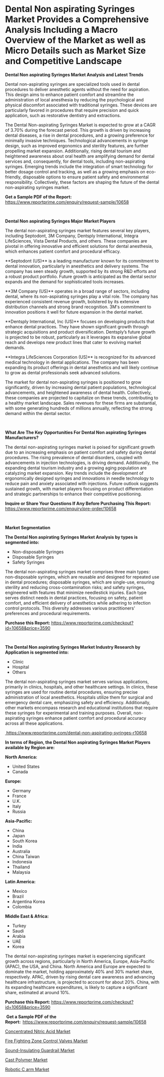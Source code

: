 <p><h1>Dental Non aspirating Syringes Market Provides a Comprehensive Analysis Including a Macro Overview of the Market as well as Micro Details such as Market Size and Competitive Landscape</h1></p><p><strong>Dental Non aspirating Syringes Market Analysis and Latest Trends</strong></p>
<p><p>Dental non-aspirating syringes are specialized tools used in dental procedures to deliver anesthetic agents without the need for aspiration. This design aims to enhance patient comfort and streamline the administration of local anesthesia by reducing the psychological and physical discomfort associated with traditional syringes. These devices are particularly favored in procedures that require precision and quick application, such as restorative dentistry and extractions.</p><p>The Dental Non-aspirating Syringes Market is expected to grow at a CAGR of 3.70% during the forecast period. This growth is driven by increasing dental diseases, a rise in dental procedures, and a growing preference for minimally invasive techniques. Technological advancements in syringe design, such as improved ergonomics and sterility features, are further propelling market expansion. Additionally, rising dental tourism and heightened awareness about oral health are amplifying demand for dental services and, consequently, for dental tools, including non-aspirating syringes. Emerging trends include the integration of smart technology for better dosage control and tracking, as well as a growing emphasis on eco-friendly, disposable options to ensure patient safety and environmental responsibility. Collectively, these factors are shaping the future of the dental non-aspirating syringes market.</p></p>
<p><strong>Get a Sample PDF of the Report:&nbsp;</strong> <a href="https://www.reportprime.com/enquiry/request-sample/10658">https://www.reportprime.com/enquiry/request-sample/10658</a></p>
<p>&nbsp;</p>
<p><strong>Dental Non aspirating Syringes Major Market Players</strong></p>
<p><p>The dental non-aspirating syringes market features several key players, including Septodont, 3M Company, Dentsply International, Integra LifeSciences, Vista Dental Products, and others. These companies are pivotal in offering innovative and efficient solutions for dental anesthesia, which enhances patient comfort and procedural efficacy.</p><p>**Septodont (US)** is a leading manufacturer known for its commitment to dental innovation, particularly in anesthetics and delivery systems. The company has seen steady growth, supported by its strong R&D efforts and a robust product portfolio. Future growth is anticipated as the dental sector expands and the demand for sophisticated tools increases.</p><p>**3M Company (US)** operates in a broad range of sectors, including dental, where its non-aspirating syringes play a vital role. The company has experienced consistent revenue growth, bolstered by its extensive distribution channels and strong brand recognition. 3M's commitment to innovation positions it well for future expansion in the dental market.</p><p>**Dentsply International, Inc (US)** focuses on developing products that enhance dental practices. They have shown significant growth through strategic acquisitions and product diversification. Dentsply’s future growth is projected to be robust, particularly as it leverages its expansive global reach and develops new product lines that cater to evolving market demands.</p><p>**Integra LifeSciences Corporation (US)** is recognized for its advanced medical technology in dental applications. The company has been expanding its product offerings in dental anesthetics and will likely continue to grow as dental professionals seek advanced solutions.</p><p>The market for dental non-aspirating syringes is positioned to grow significantly, driven by increasing dental patient populations, technological advancements, and heightened awareness of dental health. Collectively, these companies are projected to capitalize on these trends, contributing to a healthy market landscape. Sales revenues for these firms are substantial, with some generating hundreds of millions annually, reflecting the strong demand within the dental sector.</p></p>
<p>&nbsp;</p>
<p><strong>What Are The Key Opportunities For Dental Non aspirating Syringes Manufacturers?</strong></p>
<p><p>The dental non-aspirating syringes market is poised for significant growth due to an increasing emphasis on patient comfort and safety during dental procedures. The rising prevalence of dental disorders, coupled with advancements in injection technologies, is driving demand. Additionally, the expanding dental tourism industry and a growing aging population are catalyzing market expansion. Key trends include the development of ergonomically designed syringes and innovations in needle technology to reduce pain and anxiety associated with injections. Future outlook suggests sustained growth, with market players focusing on product differentiation and strategic partnerships to enhance their competitive positioning.</p></p>
<p><strong>Inquire or Share Your Questions If Any Before Purchasing This Report:</strong> <a href="https://www.reportprime.com/enquiry/pre-order/10658">https://www.reportprime.com/enquiry/pre-order/10658</a></p>
<p>&nbsp;</p>
<p><strong>Market Segmentation</strong></p>
<p><strong>The Dental Non aspirating Syringes Market Analysis by types is segmented into:</strong></p>
<p><ul><li>Non-disposable Syringes</li><li>Disposable Syringes</li><li>Safety Syringes</li></ul></p>
<p><p>The dental non-aspirating syringes market comprises three main types: non-disposable syringes, which are reusable and designed for repeated use in dental procedures; disposable syringes, which are single-use, ensuring sterility and reducing cross-contamination risks; and safety syringes, engineered with features that minimize needlestick injuries. Each type serves distinct needs in dental practices, focusing on safety, patient comfort, and efficient delivery of anesthetics while adhering to infection control protocols. This diversity addresses various practitioners' preferences and procedural requirements.</p></p>
<p><strong>Purchase this Report:&nbsp;</strong><a href="https://www.reportprime.com/checkout?id=10658&price=3590">https://www.reportprime.com/checkout?id=10658&price=3590</a></p>
<p>&nbsp;</p>
<p><strong>The Dental Non aspirating Syringes Market Industry Research by Application is segmented into:</strong></p>
<p><ul><li>Clinic</li><li>Hospital</li><li>Others</li></ul></p>
<p><p>The dental non-aspirating syringes market serves various applications, primarily in clinics, hospitals, and other healthcare settings. In clinics, these syringes are used for routine dental procedures, ensuring precise administration of local anesthetics. Hospitals utilize them for surgical and emergency dental care, emphasizing safety and efficiency. Additionally, other markets encompass research and educational institutions that require these syringes for experimental and training purposes. Overall, non-aspirating syringes enhance patient comfort and procedural accuracy across all these applications.</p></p>
<p><a href="https://www.reportprime.com/dental-non-aspirating-syringes-r10658">&nbsp;https://www.reportprime.com/dental-non-aspirating-syringes-r10658</a></p>
<p><strong>In terms of Region, the Dental Non aspirating Syringes Market Players available by Region are:</strong></p>
<p>
    <p> <strong> North America: </strong>
        <ul>
            <li>United States</li>
            <li>Canada</li>
        </ul>
        </p> 
    <p> <strong> Europe: </strong>
        <ul>
            <li>Germany</li>
            <li>France</li>
            <li>U.K.</li>
            <li>Italy</li>
            <li>Russia</li>
        </ul>
        </p> 
    <p> <strong> Asia-Pacific: </strong>
        <ul>
            <li>China</li>
            <li>Japan</li>
            <li>South Korea</li>
            <li>India</li>
            <li>Australia</li>
            <li>China Taiwan</li>
            <li>Indonesia</li>
            <li>Thailand</li>
            <li>Malaysia</li>
        </ul>
        </p> 
    <p> <strong> Latin America: </strong>
        <ul>
            <li>Mexico</li>
            <li>Brazil</li>
            <li>Argentina Korea</li>
            <li>Colombia</li>
        </ul>
        </p> 
    <p> <strong> Middle East & Africa: </strong>
        <ul>
            <li>Turkey</li>
            <li>Saudi</li>
            <li>Arabia</li>
            <li>UAE</li>
            <li>Korea</li>
        </ul>
    </p>
    </p>
<p><p>The dental non-aspirating syringes market is experiencing significant growth across regions, particularly in North America, Europe, Asia-Pacific (APAC), the USA, and China. North America and Europe are expected to dominate the market, holding approximately 40% and 30% market share, respectively. APAC, driven by rising dental care awareness and advancing healthcare infrastructure, is projected to account for about 20%. China, with its expanding healthcare expenditures, is likely to capture a significant share, estimated at around 10%.</p></p>
<p><strong>Purchase this Report: </strong><a href="https://www.reportprime.com/checkout?id=10658&price=3590">https://www.reportprime.com/checkout?id=10658&price=3590</a></p>
<p>&nbsp;<strong>Get a Sample PDF of the Report:&nbsp;&nbsp;</strong><a href="https://www.reportprime.com/enquiry/request-sample/10658">https://www.reportprime.com/enquiry/request-sample/10658</a></p>
<p><strong></strong></p>
<p><p><a href="https://www.linkedin.com/pulse/exploring-concentrated-nitric-acid-market-dynamics-global-trends-f3bme?trackingId=aoqGbhxQT8GolY0nquYn9g%3D%3D">Concentrated Nitric Acid Market</a></p><p><a href="https://issuu.com/reportprime-2/docs/fire-fighting-zone-control-valves-m_6ac42094209126">Fire Fighting Zone Control Valves Market</a></p><p><a href="https://issuu.com/reportprime-2/docs/sound-insulating-guardrail-market-s_4a3f0c7414a2c8">Sound-Insulating Guardrail Market</a></p><p><a href="https://www.linkedin.com/pulse/global-cast-polymer-market-sector-types-applications-player-zl6te?trackingId=UwymwZHETYCwOtLlvpt73Q%3D%3D">Cast Polymer Market</a></p><p><a href="https://github.com/YashRP12/Market-Research-Report-List-6/blob/main/robotic-c-arm-market.md">Robotic C arm Market</a></p></p>